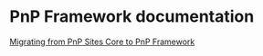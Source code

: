 # PnP Framework documentation

[Migrating from PnP Sites Core to PnP Framework](MigratingFromPnPSitesCore.md)